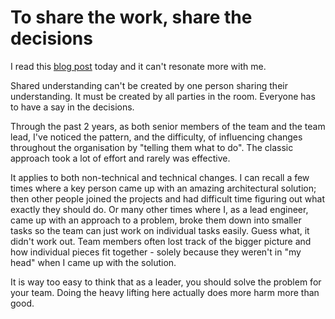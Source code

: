 # To share the work, share the decisions

I read this [blog post](https://jessitron.com/2022/02/01/to-share-the-work-share)
today and it can't resonate more with me.

Shared understanding can't be created by one person sharing their understanding.
It must be created by all parties in the room. Everyone has to have a say in the
decisions.

Through the past 2 years, as both senior members of the team and the team lead,
I've noticed the pattern, and the difficulty, of influencing changes throughout
the organisation by "telling them what to do". The classic approach took a lot
of effort and rarely was effective.

It applies to both non-technical and technical changes. I can recall a few times
where a key person came up with an amazing architectural solution; then other
people joined the projects and had difficult time figuring out what exactly they
should do. Or many other times where I, as a lead engineer, came up with an
approach to a problem, broke them down into smaller tasks so the team can just
work on individual tasks easily. Guess what, it didn't work out. Team members
often lost track of the bigger picture and how individual pieces fit together -
solely because they weren't in "my head" when I came up with the solution.

It is way too easy to think that as a leader, you should solve the problem for
your team. Doing the heavy lifting here actually does more harm more than good.
